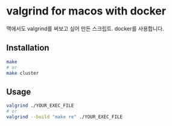# valgrind for macos with docker

맥에서도 valgrind를 써보고 싶어 만든 스크립트. docker를 사용합니다.

## Installation
```bash
make
# or
make cluster
```

## Usage
```bash
valgrind ./YOUR_EXEC_FILE
# or
valgrind --build "make re" ./YOUR_EXEC_FILE
```

